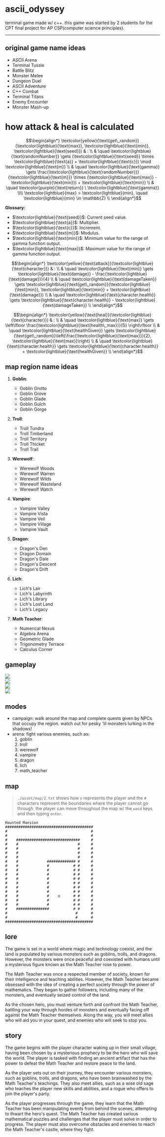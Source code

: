 # ascii_odyssey
terminal game made w/ c++. this game was started by 2 students for the CPT final project for AP CSP(computer science principles).

---

## original game name ideas
* ASCII Arena
* Terminal Tussle
* Battle Blitz
* Monster Melee
* Dungeon Duel
* ASCII Adventure
* C++ Combat
* Terminal Titans
* Enemy Encounter
* Monster Mash-up

# how attack & heal is calculated
```math
\begin{align*}
\textcolor{yellow}{\text{get\_random}}(\textcolor{lightblue}{\text{max}}, \textcolor{lightblue}{\text{min}}, \textcolor{lightblue}{\text{seed}}) & : \\
& \quad \textcolor{lightblue}{\text{randomNumber}} \gets (\textcolor{lightblue}{\text{seed}} \times \textcolor{lightblue}{\text{a}} + \textcolor{lightblue}{\text{c}}) \mod \textcolor{lightblue}{\text{m}} \\
& \quad \textcolor{lightblue}{\text{gamma}} \gets \frac{\textcolor{lightblue}{\text{randomNumber}}}{\textcolor{lightblue}{\text{m}}} \times (\textcolor{lightblue}{\text{max}} - \textcolor{lightblue}{\text{min}}) + \textcolor{lightblue}{\text{min}} \\
& \quad \textcolor{purple}{\text{return}} \ \textcolor{lightblue}{\text{gamma}} \\\\
\textcolor{lightblue}{max} > \textcolor{lightblue}{min}, \quad \textcolor{lightblue}{min} \in \mathbb{Z} \\
\end{align*}
```

**Glossary:**

- $\textcolor{lightblue}{\text{seed}}$: Current seed value.
- $\textcolor{lightblue}{\text{a}}$: Multiplier.
- $\textcolor{lightblue}{\text{c}}$: Increment.
- $\textcolor{lightblue}{\text{m}}$: Modulus.
- $\textcolor{lightblue}{\text{min}}$: Minimum value for the range of gamma function output.
- $\textcolor{lightblue}{\text{max}}$: Maximum value for the range of gamma function output.

```math
\begin{align*}
\textcolor{yellow}{\text{attack}}(\textcolor{lightblue}{\text{character}}) & : \\
& \quad \textcolor{lightblue}{\text{min}} \gets \textcolor{lightblue}{\text{damage}} - \frac{\textcolor{lightblue}{\text{damage}}}{4} \\
& \quad \textcolor{lightblue}{\text{damageTaken}} \gets \textcolor{lightblue}{\text{get\_random}}(\textcolor{lightblue}{\text{min}}, \textcolor{lightblue}{\text{min}} + \textcolor{lightblue}{\text{damage}}) \\
& \quad \textcolor{lightblue}{\text{character.health}} \gets \textcolor{lightblue}{\text{character.health}} - \textcolor{lightblue}{\text{damageTaken}} \\
\end{align*}
```

```math
\begin{align*}
\textcolor{yellow}{\text{heal}}(\textcolor{lightblue}{\text{character}}) & : \\
& \quad \textcolor{lightblue}{\text{max}} \gets \left\lfloor \frac{\textcolor{lightblue}{\text{health\_max}}}{5} \right\rfloor \\
& \quad \textcolor{lightblue}{\text{healthGiven}} \gets \textcolor{lightblue}{\text{get\_random}}\left(\frac{\textcolor{lightblue}{\text{max}}}{2}, \textcolor{lightblue}{\text{max}}\right) \\
& \quad \textcolor{lightblue}{\text{character.health}} \gets \textcolor{lightblue}{\text{character.health}} + \textcolor{lightblue}{\text{healthGiven}} \\
\end{align*}
```

## map region name ideas
1. **Goblin**:
	* Goblin Grotto
	* Goblin Grove
	* Goblin Glade
	* Goblin Gulch
	* Goblin Gorge

1. **Troll**:
	* Troll Tundra
	* Troll Timberland
	* Troll Territory
	* Troll Thicket
	* Troll Trail

1. **Werewolf**:
	* Werewolf Woods
	* Werewolf Warren
	* Werewolf Wilds
	* Werewolf Wasteland
	* Werewolf Watch

1. **Vampire**:
	* Vampire Valley
	* Vampire Vista
	* Vampire Veil
	* Vampire Village
	* Vampire Vault

1. **Dragon**:
	* Dragon's Den
	* Dragon Domain
	* Dragon's Dale
	* Dragon's Descent
	* Dragon's Drift

1. **Lich**:
	* Lich's Lair
	* Lich's Labyrinth
	* Lich's Library
	* Lich's Lost Land
	* Lich's Legacy

1. **Math Teacher**:
	* Numerical Nexus
	* Algebra Arena
	* Geometric Glade
	* Trigonometry Terrace
	* Calculus Corner

## gameplay
![](./gameplay/intro.jpg)  
![](./gameplay/enemies.jpg)  
![](./gameplay/goblin.jpg)  
[![](./gameplay/1_img.jpg)](https://github.com/321BadgerCode/ascii_odyssey/assets/83559316/74d55652-1475-44a7-af04-a17dffdeb3fb)

## modes
* campaign: walk around the map and complete quests given by NPCs that occupy the region. watch out for pesky 'lil monsters lurking in the shadows!
* arena: fight various enemies, such as:
	1. goblin
	1. troll
	1. werewolf
	1. vampire
	1. dragon
	1. lich
	1. math_teacher

## map
> `./asset/map/2.txt` shows how `o` represents the player and the `#` characters represent the boundaries where the player cannot go through.
> the player can move throughout the map w/ the `wasd` keys and then typing `enter`.
```
Haunted Mansion
########################################
#                                      #
#                                      #
#    #############################     #
#    #                           #     #
#    #                           #     #
#    #                           #     #
#    #                           #     #
#    #             ############# #     #
#    #             #           # #     #
#    #             #           # #     #
#    #             #           # #     #
#    #             #           # #     #
#    #             #           # #     #
#    #             #           # #     #
#    #             #           # #     #
#    #             #    o      # #     #
#    #             #           # #     #
#    #             #           # #     #
#    ###############           # #     #
#                               #      #
#                               #      #
########################################
```

## lore
The game is set in a world where magic and technology coexist, and the land is populated by various monsters such as goblins, trolls, and dragons. However, the monsters were once peaceful and coexisted with humans until a mysterious figure known as the Math Teacher rose to power.

The Math Teacher was once a respected member of society, known for their intelligence and teaching abilities. However, the Math Teacher became obsessed with the idea of creating a perfect society through the power of mathematics. They began to gather followers, including many of the monsters, and eventually seized control of the land.

As the chosen hero, you must venture forth and confront the Math Teacher, battling your way through hordes of monsters and eventually facing off against the Math Teacher themselves. Along the way, you will meet allies who will aid you in your quest, and enemies who will seek to stop you.

## story
The game begins with the player character waking up in their small village, having been chosen by a mysterious prophecy to be the hero who will save the world. The player is tasked with finding an ancient artifact that has the power to defeat the Math Teacher and restore peace to the land.

As the player sets out on their journey, they encounter various monsters, such as goblins, trolls, and dragons, who have been brainwashed by the Math Teacher's teachings. They also meet allies, such as a wise old sage who teaches the player new skills and abilities, and a rogue who offers to join the player's party.

As the player progresses through the game, they learn that the Math Teacher has been manipulating events from behind the scenes, attempting to thwart the hero's quest. The Math Teacher has created various mathematical puzzles and challenges that the player must solve in order to progress. The player must also overcome obstacles and enemies to reach the Math Teacher's castle, where they fight.
